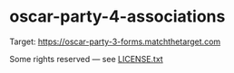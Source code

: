 # oscar-party-4-associations

Target: https://oscar-party-3-forms.matchthetarget.com

Some rights reserved — see [LICENSE.txt](LICENSE.txt)
